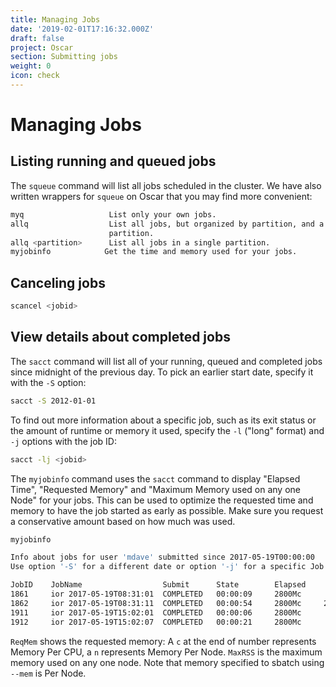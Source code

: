 ```yaml
---
title: Managing Jobs
date: '2019-02-01T17:16:32.000Z'
draft: false
project: Oscar
section: Submitting jobs
weight: 0
icon: check
---
```


# Managing Jobs

## Listing running and queued jobs

The `squeue` command will list all jobs scheduled in the cluster. We have also written wrappers for `squeue` on Oscar that you may find more convenient:

```bash
myq                   List only your own jobs.
allq                  List all jobs, but organized by partition, and a summary of the nodes in use in the
                      partition.
allq <partition>      List all jobs in a single partition.
myjobinfo            Get the time and memory used for your jobs.
```

## Canceling jobs

```bash
scancel <jobid>
```

## View details about completed jobs

The `sacct` command will list all of your running, queued and completed jobs since midnight of the previous day. To pick an earlier start date, specify it with the `-S` option:

```bash
sacct -S 2012-01-01
```

To find out more information about a specific job, such as its exit status or the amount of runtime or memory it used, specify the `-l` \("long" format\) and `-j` options with the job ID:

```bash
sacct -lj <jobid>
```

The `myjobinfo` command uses the `sacct` command to display "Elapsed Time", "Requested Memory" and "Maximum Memory used on any one Node" for your jobs. This can be used to optimize the requested time and memory to have the job started as early as possible. Make sure you request a conservative amount based on how much was used.

```bash
myjobinfo

Info about jobs for user 'mdave' submitted since 2017-05-19T00:00:00
Use option '-S' for a different date or option '-j' for a specific Job ID.

JobID    JobName                  Submit      State        Elapsed     ReqMem     MaxRSS
1861     ior 2017-05-19T08:31:01  COMPLETED   00:00:09     2800Mc      1744K
1862     ior 2017-05-19T08:31:11  COMPLETED   00:00:54     2800Mc     22908K
1911     ior 2017-05-19T15:02:01  COMPLETED   00:00:06     2800Mc      1748K
1912     ior 2017-05-19T15:02:07  COMPLETED   00:00:21     2800Mc      1744K
```

`ReqMem` shows the requested memory: A `c` at the end of number represents Memory Per CPU, a `n` represents Memory Per Node. `MaxRSS` is the maximum memory used on any one node. Note that memory specified to sbatch using `--mem` is Per Node.

